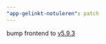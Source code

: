 ```yaml
---
"app-gelinkt-notuleren": patch
---
```


bump frontend to [v5.9.3](https://github.com/lblod/frontend-gelinkt-notuleren/releases/tag/v5.9.3)
